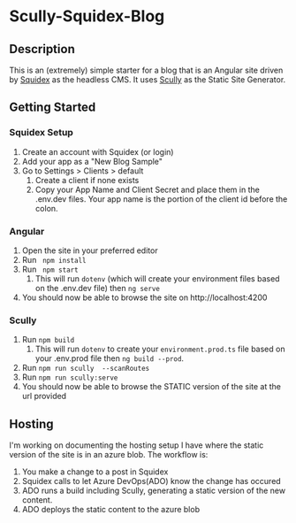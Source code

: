 # Scully-Squidex-Blog

## Description
This is an (extremely) simple starter for a blog that is an Angular site driven by [Squidex](https://squidex.io) as the headless CMS. It uses [Scully](https://scully.io) as the Static Site Generator.

## Getting Started
### Squidex Setup
1. Create an account with Squidex (or login)
2. Add your app as a "New Blog Sample"
3. Go to Settings > Clients > default 
   1. Create a client if none exists
   2. Copy your App Name and Client Secret and place them in the .env.dev files. Your app name is the portion of the client id before the colon.

### Angular
1. Open the site in your preferred editor
2. Run ``` npm install```
3. Run ``` npm start```
   1. This will run ```dotenv``` (which will create your environment files based on the .env.dev file) then ```ng serve```
4. You should now be able to browse the site on http://localhost:4200

### Scully
1. Run ```npm build``` 
   1. This will run ```dotenv``` to create your ```environment.prod.ts``` file based on your .env.prod file then ```ng build --prod```.
2. Run ```npm run scully  --scanRoutes``` 
3. Run ```npm run scully:serve```
4. You should now be able to browse the STATIC version of the site at the url provided

## Hosting
I'm working on documenting the hosting setup I have where the static version of the site is in an azure blob.  The workflow is:
1. You make a change to a post in Squidex
2. Squidex calls to let Azure DevOps(ADO) know the change has occured
3. ADO runs a build including Scully, generating a static version of the new content.
4. ADO deploys the static content to the azure blob
